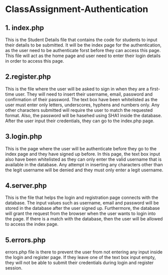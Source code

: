 # ClassAssignment-Authentication
## 1. index.php
This is the Student Details file that contains the code for students to input their details to be submitted. It will be the index page for the authentication, as the user need to be authenticate forst before they can access this page. This file will act as the home page and user need to enter their login details in order to access this page.
## 2.register.php
This is the file where the user will be asked to sign in when they are a first-time user. They will need to insert their username, email, password and confirmation of their password. The text box have been whitelisted as the user must enter only letters, underscores, hyphens and numbers only. Any other characters submitted will require the user to match the requested format. Also, the password will be hasehed using SHA1 inside the database. After the user input their credentials, they can go to the index.php page.
## 3.login.php
This is the page where the user will be authenticate before they go to the index page and they have signed up before. In this page, the text box input also have been whitelisted as they can only enter the valid username that is available in the database. Any attempt in inserting any characters other than the legit username will be denied and they must only enter a legit username.
## 4.server.php
This is the file that helps the login and registration page connects with the database. The input values such as username, email and password will be stored in the database after the user signed up. Furthermore, the database will grant the request from the browser when the user wants to login into the page. If there is a match with the database, then the user will be allowed to access the index page.
## 5.errors.php
errors.php file is there to prevent the user from not entering any input inside the login and register page. If they leave one of the text box input empty, they will not be able to submit their credentials during login and register session.
